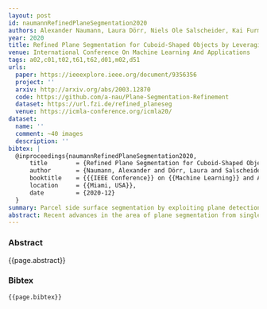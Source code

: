 ```yaml
---
layout: post
id: naumannRefinedPlaneSegmentation2020
authors: Alexander Naumann, Laura Dörr, Niels Ole Salscheider, Kai Furmans
year: 2020
title: Refined Plane Segmentation for Cuboid-Shaped Objects by Leveraging Edge Detection
venue: International Conference On Machine Learning And Applications
tags: a02,c01,t02,t61,t62,d01,m02,d51
urls:
  paper: https://ieeexplore.ieee.org/document/9356356
  project: ''
  arxiv: http://arxiv.org/abs/2003.12870
  code: https://github.com/a-nau/Plane-Segmentation-Refinement
  dataset: https://url.fzi.de/refined_planeseg
  venue: https://icmla-conference.org/icmla20/
dataset:
  name: ''
  comment: ~40 images
  description: ''
bibtex: |
  @inproceedings{naumannRefinedPlaneSegmentation2020,
      title        = {Refined Plane Segmentation for Cuboid-Shaped Objects by Leveraging Edge Detection},
      author       = {Naumann, Alexander and Dörr, Laura and Salscheider, Niels Ole and Furmans, Kai},
      booktitle    = {{{IEEE Conference}} on {{Machine Learning}} and Applications ({{ICMLA}})},
      location     = {{Miami, USA}},
      date         = {2020-12}
  }
summary: Parcel side surface segmentation by exploiting plane detection
abstract: Recent advances in the area of plane segmentation from single RGB images show strong accuracy improvements and now allow a reliable segmentation of indoor scenes into planes. Nonetheless, fine-grained details of these segmentation masks are still lacking accuracy, thus restricting the usability of such techniques on a larger scale in numerous applications, such as inpainting for Augmented Reality use cases. We propose a post-processing algorithm to align the segmented plane masks with edges detected in the image. This allows us to increase the accuracy of state-of-the-art approaches, while limiting ourselves to cuboid-shaped objects. Our approach is motivated by logistics, where this assumption is valid and refined planes can be used to perform robust object detection without the need for supervised learning. Results for two baselines and our approach are reported on our own dataset, which we made publicly available. The results show a consistent improvement over the state-of-the-art. The influence of the prior segmentation and the edge detection is investigated and finally, areas for future research are proposed.
---
```


### Abstract

{{page.abstract}}

### Bibtex

```
{{page.bibtex}}
```

